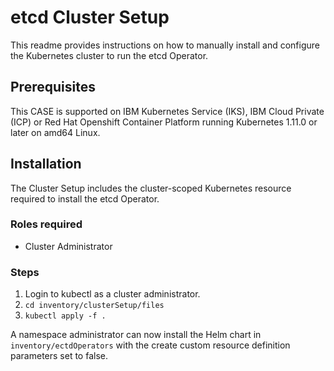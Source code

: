# etcd Cluster Setup
This readme provides instructions on how to manually install and configure the Kubernetes cluster to run the etcd Operator.

## Prerequisites

This CASE is supported on IBM Kubernetes Service (IKS), IBM Cloud Private (ICP) or Red Hat Openshift Container Platform running Kubernetes 1.11.0 or later on amd64 Linux.

## Installation
The Cluster Setup includes the cluster-scoped Kubernetes resource required to install the etcd Operator.

### Roles required

- Cluster Administrator

### Steps
1.  Login to kubectl as a cluster administrator.
1.  `cd inventory/clusterSetup/files`
1.  `kubectl apply -f .`

A namespace administrator can now install the Helm chart in `inventory/ectdOperators` with the create custom resource definition parameters set to false.